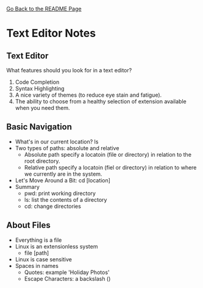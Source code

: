 [Go Back to the README Page](https://mbehi.github.io/reading-notes/readme.md)

# Text Editor Notes

## Text Editor
What features should you look for in a text editor? 
1. Code Completion
1. Syntax Highlighting
1. A nice variety of themes (to reduce eye stain and fatigue). 
1. The ability to choose from a healthy selection of extension available when you need them.

## Basic Navigation
- What's in our current location? ls
- Two types of paths: absolute and relative
  - Absolute path specify a locatoin (file or directory) in relation to the root directory.
  - Relative path specify a locatoin (fiel or directory) in relation to where we currently are in the system.
- Let's Move Around a Bit: cd [location]
- Summary
  - pwd: print working directory
  - ls: list the contents of a directory
  - cd: change directories

## About Files
- Everything is a file
- Linux is an extensionless system
  - file [path]
- Linux is case sensitive
- Spaces in names
  - Quotes: example 'Holiday Photos'
  - Escape Characters: a backslash (\)
 
